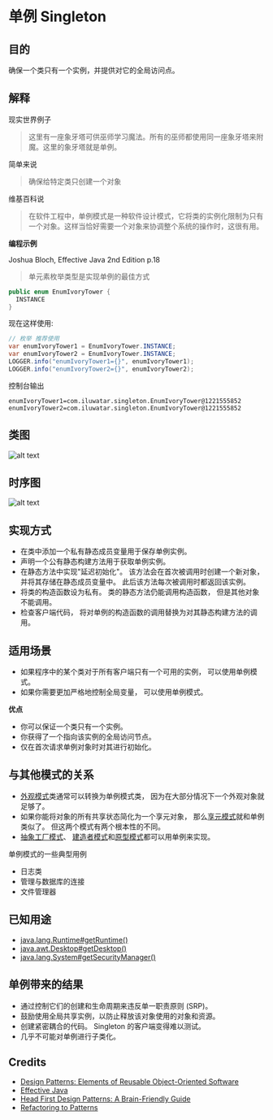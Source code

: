 # 单例 Singleton

## 目的

确保一个类只有一个实例，并提供对它的全局访问点。

## 解释

现实世界例子

> 这里有一座象牙塔可供巫师学习魔法。所有的巫师都使用同一座象牙塔来附魔。这里的象牙塔就是单例。

简单来说

> 确保给特定类只创建一个对象

维基百科说

> 在软件工程中，单例模式是一种软件设计模式，它将类的实例化限制为只有一个对象。这样当恰好需要一个对象来协调整个系统的操作时，这很有用。

**编程示例**

Joshua Bloch, Effective Java 2nd Edition p.18

> 单元素枚举类型是实现单例的最佳方式

```java
public enum EnumIvoryTower {
  INSTANCE
}
```

现在这样使用:

```java
// 枚举 推荐使用
var enumIvoryTower1 = EnumIvoryTower.INSTANCE;
var enumIvoryTower2 = EnumIvoryTower.INSTANCE;
LOGGER.info("enumIvoryTower1={}", enumIvoryTower1);
LOGGER.info("enumIvoryTower2={}", enumIvoryTower2);
```

控制台输出

```
enumIvoryTower1=com.iluwatar.singleton.EnumIvoryTower@1221555852
enumIvoryTower2=com.iluwatar.singleton.EnumIvoryTower@1221555852
```

## 类图

![alt text](./uml/singleton.urm.png "Singleton pattern class diagram")

## 时序图

![alt text](./puml/Singleton.png)

## 实现方式

* 在类中添加一个私有静态成员变量用于保存单例实例。
* 声明一个公有静态构建方法用于获取单例实例。
* 在静态方法中实现"延迟初始化"。 该方法会在首次被调用时创建一个新对象， 并将其存储在静态成员变量中。 此后该方法每次被调用时都返回该实例。
* 将类的构造函数设为私有。 类的静态方法仍能调用构造函数， 但是其他对象不能调用。
* 检查客户端代码， 将对单例的构造函数的调用替换为对其静态构建方法的调用。

## 适用场景

* 如果程序中的某个类对于所有客户端只有一个可用的实例， 可以使用单例模式。
* 如果你需要更加严格地控制全局变量， 可以使用单例模式。

**优点**

* 你可以保证一个类只有一个实例。
* 你获得了一个指向该实例的全局访问节点。
* 仅在首次请求单例对象时对其进行初始化。

## 与其他模式的关系

* [外观模式](Facade)类通常可以转换为单例模式类， 因为在大部分情况下一个外观对象就足够了。
* 如果你能将对象的所有共享状态简化为一个享元对象， 那么[享元模式](Flyweight)就和单例类似了。 但这两个模式有两个根本性的不同。
* [抽象工厂模式](Abstract)、 [建造者模式](Builder)和[原型模式](Prototype)都可以用单例来实现。


单例模式的一些典型用例

* 日志类
* 管理与数据库的连接
* 文件管理器

## 已知用途

* [java.lang.Runtime#getRuntime()](http://docs.oracle.com/javase/8/docs/api/java/lang/Runtime.html#getRuntime%28%29)
* [java.awt.Desktop#getDesktop()](http://docs.oracle.com/javase/8/docs/api/java/awt/Desktop.html#getDesktop--)
* [java.lang.System#getSecurityManager()](http://docs.oracle.com/javase/8/docs/api/java/lang/System.html#getSecurityManager--)


## 单例带来的结果

* 通过控制它们的创建和生命周期来违反单一职责原则 (SRP)。
* 鼓励使用全局共享实例，以防止释放该对象使用的对象和资源。     
* 创建紧密耦合的代码。 Singleton 的客户端变得难以测试。
* 几乎不可能对单例进行子类化。

## Credits

* [Design Patterns: Elements of Reusable Object-Oriented Software](https://www.amazon.com/gp/product/0201633612/ref=as_li_tl?ie=UTF8&camp=1789&creative=9325&creativeASIN=0201633612&linkCode=as2&tag=javadesignpat-20&linkId=675d49790ce11db99d90bde47f1aeb59)
* [Effective Java](https://www.amazon.com/gp/product/0134685997/ref=as_li_tl?ie=UTF8&camp=1789&creative=9325&creativeASIN=0134685997&linkCode=as2&tag=javadesignpat-20&linkId=4e349f4b3ff8c50123f8147c828e53eb)
* [Head First Design Patterns: A Brain-Friendly Guide](https://www.amazon.com/gp/product/0596007124/ref=as_li_tl?ie=UTF8&camp=1789&creative=9325&creativeASIN=0596007124&linkCode=as2&tag=javadesignpat-20&linkId=6b8b6eea86021af6c8e3cd3fc382cb5b)
* [Refactoring to Patterns](https://www.amazon.com/gp/product/0321213351/ref=as_li_tl?ie=UTF8&camp=1789&creative=9325&creativeASIN=0321213351&linkCode=as2&tag=javadesignpat-20&linkId=2a76fcb387234bc71b1c61150b3cc3a7)
